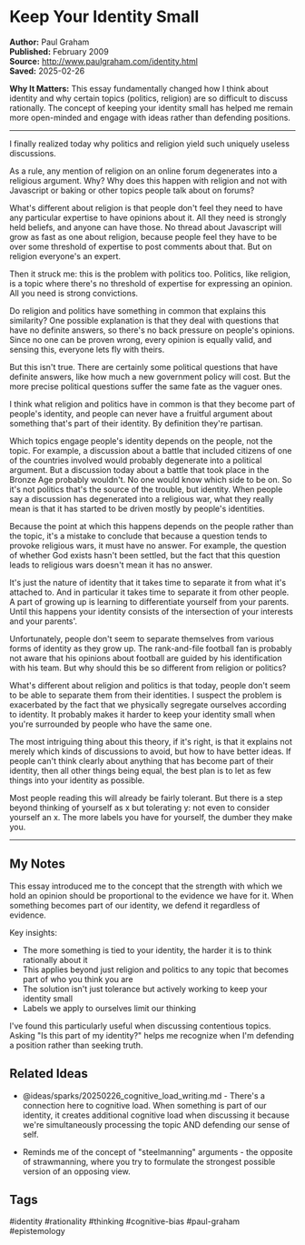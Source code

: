 # Keep Your Identity Small

**Author:** Paul Graham  
**Published:** February 2009  
**Source:** http://www.paulgraham.com/identity.html  
**Saved:** 2025-02-26  

**Why It Matters:** This essay fundamentally changed how I think about identity and why certain topics (politics, religion) are so difficult to discuss rationally. The concept of keeping your identity small has helped me remain more open-minded and engage with ideas rather than defending positions.

---

I finally realized today why politics and religion yield such uniquely useless discussions.

As a rule, any mention of religion on an online forum degenerates into a religious argument. Why? Why does this happen with religion and not with Javascript or baking or other topics people talk about on forums?

What's different about religion is that people don't feel they need to have any particular expertise to have opinions about it. All they need is strongly held beliefs, and anyone can have those. No thread about Javascript will grow as fast as one about religion, because people feel they have to be over some threshold of expertise to post comments about that. But on religion everyone's an expert.

Then it struck me: this is the problem with politics too. Politics, like religion, is a topic where there's no threshold of expertise for expressing an opinion. All you need is strong convictions.

Do religion and politics have something in common that explains this similarity? One possible explanation is that they deal with questions that have no definite answers, so there's no back pressure on people's opinions. Since no one can be proven wrong, every opinion is equally valid, and sensing this, everyone lets fly with theirs.

But this isn't true. There are certainly some political questions that have definite answers, like how much a new government policy will cost. But the more precise political questions suffer the same fate as the vaguer ones.

I think what religion and politics have in common is that they become part of people's identity, and people can never have a fruitful argument about something that's part of their identity. By definition they're partisan.

Which topics engage people's identity depends on the people, not the topic. For example, a discussion about a battle that included citizens of one of the countries involved would probably degenerate into a political argument. But a discussion today about a battle that took place in the Bronze Age probably wouldn't. No one would know which side to be on. So it's not politics that's the source of the trouble, but identity. When people say a discussion has degenerated into a religious war, what they really mean is that it has started to be driven mostly by people's identities.

Because the point at which this happens depends on the people rather than the topic, it's a mistake to conclude that because a question tends to provoke religious wars, it must have no answer. For example, the question of whether God exists hasn't been settled, but the fact that this question leads to religious wars doesn't mean it has no answer.

It's just the nature of identity that it takes time to separate it from what it's attached to. And in particular it takes time to separate it from other people. A part of growing up is learning to differentiate yourself from your parents. Until this happens your identity consists of the intersection of your interests and your parents'.

Unfortunately, people don't seem to separate themselves from various forms of identity as they grow up. The rank-and-file football fan is probably not aware that his opinions about football are guided by his identification with his team. But why should this be so different from religion or politics?

What's different about religion and politics is that today, people don't seem to be able to separate them from their identities. I suspect the problem is exacerbated by the fact that we physically segregate ourselves according to identity. It probably makes it harder to keep your identity small when you're surrounded by people who have the same one.

The most intriguing thing about this theory, if it's right, is that it explains not merely which kinds of discussions to avoid, but how to have better ideas. If people can't think clearly about anything that has become part of their identity, then all other things being equal, the best plan is to let as few things into your identity as possible.

Most people reading this will already be fairly tolerant. But there is a step beyond thinking of yourself as x but tolerating y: not even to consider yourself an x. The more labels you have for yourself, the dumber they make you.

---

## My Notes

This essay introduced me to the concept that the strength with which we hold an opinion should be proportional to the evidence we have for it. When something becomes part of our identity, we defend it regardless of evidence.

Key insights:
- The more something is tied to your identity, the harder it is to think rationally about it
- This applies beyond just religion and politics to any topic that becomes part of who you think you are
- The solution isn't just tolerance but actively working to keep your identity small
- Labels we apply to ourselves limit our thinking

I've found this particularly useful when discussing contentious topics. Asking "Is this part of my identity?" helps me recognize when I'm defending a position rather than seeking truth.

## Related Ideas

- @ideas/sparks/20250226_cognitive_load_writing.md - There's a connection here to cognitive load. When something is part of our identity, it creates additional cognitive load when discussing it because we're simultaneously processing the topic AND defending our sense of self.

- Reminds me of the concept of "steelmanning" arguments - the opposite of strawmanning, where you try to formulate the strongest possible version of an opposing view.

## Tags
#identity #rationality #thinking #cognitive-bias #paul-graham #epistemology 